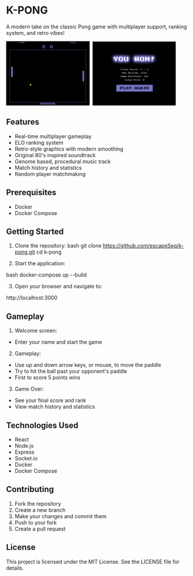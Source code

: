 # K-PONG

A modern take on the classic Pong game with multiplayer support, ranking system, and retro vibes!

<img src="screenshots/k-pong-game.png" width="45%" alt="In game screenshot">&nbsp;
<img src="screenshots/k-pong-won.png" width="45%" alt="End game screenshot">

## Features
- Real-time multiplayer gameplay
- ELO ranking system
- Retro-style graphics with modern smoothing
- Original 80's inspired soundtrack
- Genome based, procedural music track
- Match history and statistics
- Random player matchmaking

## Prerequisites
- Docker
- Docker Compose

## Getting Started

1. Clone the repository:
bash
git clone https://github.com/escapeSeq/k-pong.git
cd k-pong

2. Start the application:

bash
docker-compose up --build

3. Open your browser and navigate to:

http://localhost:3000

## Gameplay

1. Welcome screen:
- Enter your name and start the game

2. Gameplay:

- Use up and down arrow keys, or mouse, to move the paddle
- Try to hit the ball past your opponent's paddle
- First to score 5 points wins

3. Game Over:

- See your final score and rank
- View match history and statistics

## Technologies Used

- React
- Node.js
- Express
- Socket.io
- Docker
- Docker Compose

## Contributing

1. Fork the repository
2. Create a new branch
3. Make your changes and commit them
4. Push to your fork
5. Create a pull request

## License

This project is licensed under the MIT License. See the LICENSE file for details.


